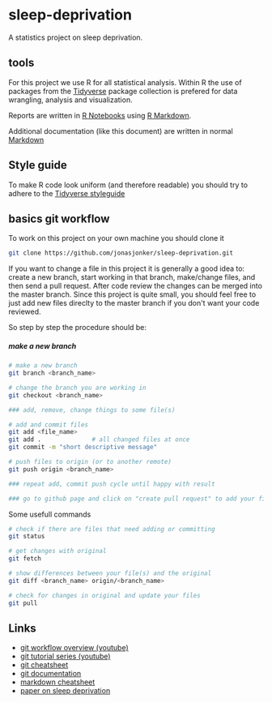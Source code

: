 # sleep-deprivation
A statistics project on sleep deprivation.

## tools
For this project we use R for all statistical analysis. Within R the use of packages from the [Tidyverse](https://www.tidyverse.org/) package collection is prefered for data wrangling, analysis and visualization.

Reports are written in [R Notebooks](https://rmarkdown.rstudio.com/lesson-10.html) using [R Markdown](https://rmarkdown.rstudio.com/lesson-1.html).

Additional documentation (like this document) are written in normal [Markdown](https://guides.github.com/features/mastering-markdown/)

## Style guide
To make R code look uniform (and therefore readable) you should try to adhere to the [Tidyverse styleguide](https://style.tidyverse.org/)

## basics git workflow
To work on this project on your own machine you should clone it

```bash
git clone https://github.com/jonasjonker/sleep-deprivation.git
``` 

If you want to change a file in this project it is generally a good idea to: create a new branch, start working in that branch, make/change files, and then send a pull request. After code review the changes can be merged into the master branch. Since this project is quite small, you should feel free to just add new files direclty to the master branch if you don't want your code reviewed. 

So step by step the procedure should be:

##### make a new branch
```bash
# make a new branch
git branch <branch_name>

# change the branch you are working in
git checkout <branch_name>

### add, remove, change things to some file(s)

# add and commit files
git add <file_name>
git add .              # all changed files at once
git commit -m "short descriptive message"

# push files to origin (or to another remote)
git push origin <branch_name>

### repeat add, commit push cycle until happy with result

### go to github page and click on "create pull request" to add your files to the master branch.
```

Some usefull commands
```bash
# check if there are files that need adding or committing
git status

# get changes with original
git fetch

# show differences between your file(s) and the original
git diff <branch_name> origin/<branch_name>

# check for changes in original and update your files
git pull
```


## Links
- [git workflow overview (youtube)](https://www.youtube.com/watch?v=8UguQzmswC4)
- [git tutorial series (youtube)](https://www.youtube.com/watch?v=BCQHnlnPusY)
- [git cheatsheet](https://github.github.com/training-kit/downloads/github-git-cheat-sheet.pdf)
- [git documentation](https://git-scm.com/book/en/v2/Git-Basics-Getting-a-Git-Repository)
- [markdown cheatsheet](https://guides.github.com/features/mastering-markdown/)
- [paper on sleep deprivation](https://onlinelibrary.wiley.com/doi/epdf/10.1046/j.1365-2869.2003.00337.x)
